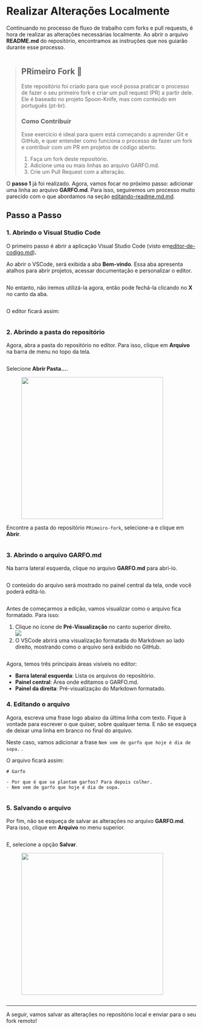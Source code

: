 # Realizar Alterações Localmente

Continuando no processo de fluxo de trabalho com forks e pull requests, é hora de realizar as alterações necessárias localmente. Ao abrir o arquivo **README.md** do repositório, encontramos as instruções que nos guiarão durante esse processo.

<figure><img src="../../.gitbook/assets/172 editando GARFO.md.png" alt=""><figcaption></figcaption></figure>

> ## PRimeiro Fork 🍴
>
> Este repositório foi criado para que você possa praticar o processo de fazer o seu primeiro fork e criar um pull request (PR) a partir dele. Ele é baseado no projeto Spoon-Knife, mas com conteúdo em português (pt-br).
>
> ### Como Contribuir
>
> Esse exercício é ideal para quem está começando a aprender Git e GitHub, e quer entender como funciona o processo de fazer um fork e contribuir com um PR em projetos de código aberto.
>
> 1. Faça um fork deste repositório.
> 2. Adicione uma ou mais linhas ao arquivo GARFO.md.
> 3. Crie um Pull Request com a alteração.

O **passo 1** já foi realizado. Agora, vamos focar no próximo passo: adicionar uma linha ao arquivo **GARFO.md**. Para isso, seguiremos um processo muito parecido com o que abordamos na seção [editando-readme.md.md](../../dia-9-git-remoto/interagindo-com-o-repositorio-central-hello-world/alterando-hello-world-localmente/editando-readme.md.md "mention").

## Passo a Passo

### 1. Abrindo o Visual Studio Code

O primeiro passo é abrir a aplicação Visual Studio Code (visto em[editor-de-codigo.md](../../dia-9-git-remoto/interagindo-com-o-repositorio-central-hello-world/alterando-hello-world-localmente/editor-de-codigo.md "mention"))**.**

Ao abrir o VSCode, será exibida a aba **Bem-vindo**. Essa aba apresenta atalhos para abrir projetos, acessar documentação e personalizar o editor.&#x20;

<figure><img src="../../.gitbook/assets/52_ VsCode pg principal (1).png" alt=""><figcaption></figcaption></figure>

No entanto, não iremos utilizá-la agora, então pode fechá-la clicando no **X** no canto da aba.

<figure><img src="../../.gitbook/assets/image (101).png" alt=""><figcaption></figcaption></figure>

O editor ficará assim:

<figure><img src="../../.gitbook/assets/53_ VsCode.png" alt=""><figcaption></figcaption></figure>

### 2. Abrindo a pasta do repositório

Agora, abra a pasta do repositório no editor. Para isso, clique em **Arquivo** na barra de menu no topo da tela.

<figure><img src="../../.gitbook/assets/menu.png" alt=""><figcaption></figcaption></figure>

Selecione **Abrir Pasta...**.

<figure><img src="../../.gitbook/assets/image (99).png" alt="" width="375"><figcaption></figcaption></figure>

Encontre a pasta do repositório `PRimeiro-fork`, selecione-a e clique em **Abrir**.

<figure><img src="../../.gitbook/assets/173 editando GARFO.md 2.png" alt=""><figcaption></figcaption></figure>

### 3. Abrindo o arquivo GARFO.md

Na barra lateral esquerda, clique no arquivo **GARFO.md** para abri-lo.

<figure><img src="../../.gitbook/assets/174 editando GARFO.md 3 (1).png" alt=""><figcaption></figcaption></figure>

O conteúdo do arquivo será mostrado no painel central da tela, onde você poderá editá-lo.

<figure><img src="../../.gitbook/assets/175 editando GARFO.md 4.png" alt=""><figcaption></figcaption></figure>

Antes de começarmos a edição, vamos visualizar como o arquivo fica formatado. Para isso:

1. Clique no ícone de **Pré-Visualização** no canto superior direito.\
   ![](<../../.gitbook/assets/image (90).png>)
2. O VSCode abrirá uma visualização formatada do Markdown ao lado direito, mostrando como o arquivo será exibido no GitHub.

<figure><img src="../../.gitbook/assets/176 editando GARFO.md 5.png" alt=""><figcaption></figcaption></figure>

Agora, temos três principais áreas visíveis no editor:

* **Barra lateral esquerda**: Lista os arquivos do repositório.
* **Painel central**: Área onde editamos o GARFO.md.
* **Painel da direita**: Pré-visualização do Markdown formatado.

### 4. Editando o arquivo

Agora, escreva uma frase logo abaixo da última linha com texto. Fique à vontade para escrever o que quiser, sobre qualquer tema. E não se esqueça de deixar uma linha em branco no final do arquivo.

Neste caso, vamos adicionar a frase `Nem vem de garfo que hoje é dia de sopa.` .

O arquivo ficará assim:

```
# Garfo

- Por que é que se plantam garfos? Para depois colher.
- Nem vem de garfo que hoje é dia de sopa.

```

<figure><img src="../../.gitbook/assets/177 editando GARFO.md 6 (1).png" alt=""><figcaption></figcaption></figure>

### 5. Salvando o arquivo

Por fim, não se esqueça de salvar as alterações no arquivo **GARFO.md**. Para isso, clique em **Arquivo** no menu superior.

<figure><img src="../../.gitbook/assets/menu.png" alt=""><figcaption></figcaption></figure>

E, selecione a opção **Salvar**.

<figure><img src="../../.gitbook/assets/image (100).png" alt="" width="375"><figcaption></figcaption></figure>

<figure><img src="../../.gitbook/assets/178 editando GARFO.md 7.png" alt=""><figcaption></figcaption></figure>

***

A seguir, vamos salvar as alterações no repositório local e enviar para o seu fork remoto!
